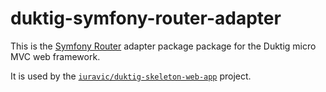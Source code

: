 # duktig-symfony-router-adapter

This is the [Symfony Router](https://github.com/symfony/routing) adapter package package for the Duktig micro MVC web framework. 

It is used by the [`iuravic/duktig-skeleton-web-app`](https://github.com/iuravic/duktig-skeleton-web-app) project.
